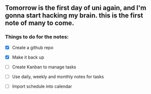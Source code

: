 ## Tomorrow is the first day of uni again, and I'm gonna start hacking my brain. this is the first note of many to come.


### Things to do for the notes:
- [x] Create a github repo
- [x] Make it back up
- [ ] Create Kanban to manage tasks
- [ ] Use daily, weekly and monthly notes for tasks
- [ ] Import schedule into calendar

